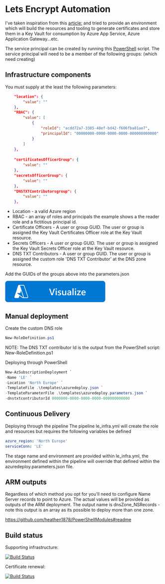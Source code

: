 # Lets Encrypt Automation

I've taken inspiration from this [article:](https://medium.com/@brentrobinson5/automating-certificate-management-with-azure-and-lets-encrypt-fee6729e2b78) and tried to provide an environment which will build the resources and tooling to generate certificates and store them in a Key Vault for consumption by Azure App Service, Azure Application Gateway...etc.

The service principal can be created by running this [PowerShell](https://github.com/heathen1878/ARM-QuickStarts/tree/master/AzureDevOps) script. The service principal will need to be a member of the following groups: (which need creating)

## Infrastructure components

You must supply at the least the following parameters:

```json
    "location": {
        "value": ""
    },
    "RBAC": {
        "value": [
            {
                "roleId": "acdd72a7-3385-48ef-bd42-f606fba81ae7",
                "principalId": "00000000-0000-0000-0000-000000000000"
            }
        ]
    },

    "certificatesOfficerGroup": {
        "value": ""
    },
    "secretsOfficerGroup": {
        "value": ""
    },
    "DNSTXTContributorsgroup": {
        "value": ""
    },
```
* Location - a valid Azure region
* RBAC - an array of roles and principals the example shows a the reader role and a fictitious principal id.
* Certificate Officers - A user or group GUID. The user or group is assigned the Key Vault Certificates Officer role at the Key Vault resource.
* Secrets Officers - A user or group GUID. The user or group is assigned the Key Vault Secrets Officer role at the Key Vault resource.
* DNS TXT Contributors - A user or group GUID. The user or group is assigned the custom role 'DNS TXT Contributor' at the DNS zone resource.

Add the GUIDs of the groups above into the parameters.json

[![Visualize](https://raw.githubusercontent.com/Azure/azure-quickstart-templates/master/1-CONTRIBUTION-GUIDE/images/visualizebutton.svg?sanitize=true)](http://armviz.io/#/?load=https%3A%2F%2Fraw.githubusercontent.com%2Fheathen1878%2Fposh-acme-azure-example%2Fmaster%2Ftemplates%2Fazuredeploy.json)

## Manual deployment

Create the custom DNS role
```PowerShell
New-RoleDefinition.ps1
```

NOTE: The DNS TXT contributor Id is the output from the PowerShell script: New-RoleDefinition.ps1

Deploying through PowerShell 
```PowerShell
New-AzSubscriptionDeployment `
-Name 'LE' `
-Location 'North Europe' `
-TemplateFile .\templates\azuredeploy.json `
-TemplateParameterFile .\templates\azuredeploy.parameters.json `
-dnstxtcontributorId 0000000-0000-0000-0000-000000000000
```

## Continuous Delivery

Deploying through the pipeline
The pipeline le_infra.yml will create the role and resources but requires the following variables be defined

```yaml
azure_region: 'North Europe'
serviceConn: 'LE'
```

The stage name and environment are provided within le_infra.yml, the environment defined within the pipeline will override that defined within the azuredeploy.parameters.json file.

##  ARM outputs
Regardless of which method you opt for you'll need to configure Name Server records to point to Azure. The actual values will be provided as outputs of the ARM deployment. The output name is dnsZone_NSRecords - note this output is an array as its possible to deploy more than one zone. 





https://github.com/heathen1878/PowerShellModules#readme


## Build status

Supporting infrastructure:

[![Build Status](https://dev.azure.com/heathen1878/MSDN/_apis/build/status/Arm-LetsEncrypt-Infra?branchName=main)](https://dev.azure.com/heathen1878/MSDN/_build/latest?definitionId=6&branchName=main)

Certificate renewal:

[![Build Status](https://dev.azure.com/heathen1878/MSDN/_apis/build/status/Pwsh-LetsEncrypt-Cert?branchName=main)](https://dev.azure.com/heathen1878/MSDN/_build/latest?definitionId=8&branchName=main)
